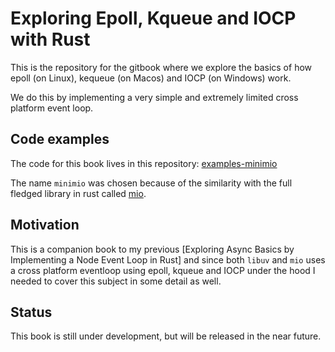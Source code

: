 # Exploring Epoll, Kqueue and IOCP with Rust

This is the repository for the gitbook where we explore the basics of how
epoll (on Linux), kequeue (on Macos) and IOCP (on Windows) work.

We do this by implementing a very simple and extremely limited cross platform event loop.

## Code examples

The code for this book lives in this repository: [examples-minimio](https://github.com/cfsamson/examples-minimio)

The name `minimio` was chosen because of the similarity with the full fledged library in rust
called [mio](https://github.com/tokio-rs/mio).

## Motivation

This is a companion book to my previous [Exploring Async Basics by Implementing a Node Event Loop in Rust]
and since both `libuv` and `mio` uses a cross platform eventloop using epoll, kqueue and IOCP
under the hood I needed to cover this subject in some detail as well.

## Status

This book is still under development, but will be released in the near future.